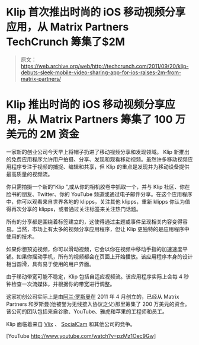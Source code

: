 # Klip 首次推出时尚的 iOS 移动视频分享应用，从 Matrix Partners TechCrunch 筹集了$2M

> 原文：<https://web.archive.org/web/http://techcrunch.com/2011/09/20/klip-debuts-sleek-mobile-video-sharing-app-for-ios-raises-2m-from-matrix-partners/>

# Klip 推出时尚的 iOS 移动视频分享应用，从 Matrix Partners 筹集了 100 万美元的 2M 资金

一家新的创业公司今天早上将帽子扔进了移动视频分享和发现领域。 Klip 新推出的免费应用程序允许用户拍摄、分享、发现和观看移动视频。虽然许多移动视频应用程序专注于视频的捕捉、编辑和共享，但 Klip 的重点是发现并为移动设备提供最高质量的视频流。

你只需拍摄一个新的“Klip ”,或从你的相机胶卷中抓取一个，并与 Klip 社区、你在脸书的朋友、Twitter、你的 YouTube 频道或通过电子邮件分享。在这个应用程序中，你可以观看来自世界各地的 klipps，关注其他 klipps，重新 klipps 你认为值得再次分享的 klipps，或者通过关注标签来关注热门话题。

所有的分享都是围绕着标签建立的，这使得通过主题或事件呈现相关内容变得容易。当然，市场上有太多的视频分享应用程序，但让 Klip 更独特的是应用程序中使用的技术。

如果你想预览视频，你可以滑动视频，它会以你在视频中移动手指的加速速度平铺。如果你摇动手机，所有的视频都会在页面上开始播放。该应用程序本身的设计相当圆滑，具有易于使用的用户界面。

由于移动带宽可能不稳定，Klip 包括自适应视频流。该应用程序实际上会每 4 秒钟检查一次流媒体，并根据你的带宽进行调整。

这家初创公司实际上是由[阿兰·罗斯曼](https://web.archive.org/web/20230203160142/http://www.linkedin.com/pub/alain-rossmann/0/541/1b4)在 2011 年 4 月创立的，已经从 Matrix Partners 和罗斯曼(他被誉为无线接入协议之父)那里筹集了 200 万美元的资金。该公司的团队包括来自谷歌、YouTube、雅虎和苹果的工程师和员工。

Klip 面临着来自 [Vlix](https://web.archive.org/web/20230203160142/http://www.crunchbase.com/company/vlix) 、 [SocialCam](https://web.archive.org/web/20230203160142/http://www.crunchbase.com/company/socialcam) 和其他公司的竞争。

[YouTube http://www.youtube.com/watch?v=pzMz1Oec9Gw]